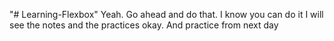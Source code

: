 "# Learning-Flexbox" 
Yeah. Go ahead and do that. I know you can do it
I will see the notes and the practices okay. And practice from next day
